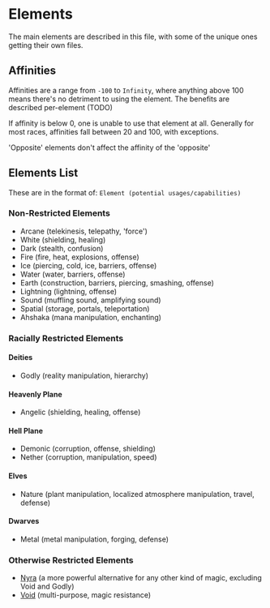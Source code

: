 # Elements

The main elements are described in this file, with some of the unique ones getting their own files.

## Affinities

Affinities are a range from `-100` to `Infinity`, where anything above 100 means there's no detriment to using the element. The benefits are described per-element (TODO)

If affinity is below 0, one is unable to use that element at all. Generally for most races, affinities fall between 20 and 100, with exceptions.

'Opposite' elements don't affect the affinity of the 'opposite'

## Elements List

These are in the format of: `Element (potential usages/capabilities)`

### Non-Restricted Elements

- Arcane (telekinesis, telepathy, 'force')
- White (shielding, healing)
- Dark (stealth, confusion)
- Fire (fire, heat, explosions, offense)
- Ice (piercing, cold, ice, barriers, offense)
- Water (water, barriers, offense)
- Earth (construction, barriers, piercing, smashing, offense)
- Lightning (lightning, offense)
- Sound (muffling sound, amplifying sound)
- Spatial (storage, portals, teleportation)
- Ahshaka (mana manipulation, enchanting)

### Racially Restricted Elements

#### Deities

- Godly (reality manipulation, hierarchy)

#### Heavenly Plane

- Angelic (shielding, healing, offense)

#### Hell Plane

- Demonic (corruption, offense, shielding)
- Nether (corruption, manipulation, speed)

#### Elves

- Nature (plant manipulation, localized atmosphere manipulation, travel, defense)

#### Dwarves

- Metal (metal manipulation, forging, defense)

### Otherwise Restricted Elements

- [Nyra](Nyra.md) (a more powerful alternative for any other kind of magic, excluding Void and Godly)
- [Void](Void.md) (multi-purpose, magic resistance)
